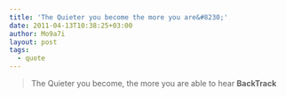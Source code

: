 ```yaml
---
title: 'The Quieter you become the more you are&#8230;'
date: 2011-04-13T10:38:25+03:00
author: Mo9a7i
layout: post
tags:
  - quote
---
```

> The Quieter you become, the more you are able to hear
__BackTrack__
